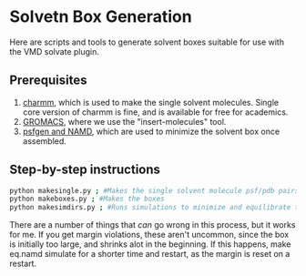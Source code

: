 # Solvetn Box Generation
Here are scripts and tools to generate solvent boxes suitable for use with the VMD solvate plugin.

## Prerequisites 

1. [charmm](https://www.charmm.org/charmm/showcase/news/free-charmm/), which is used to make the single solvent molecules. Single core version of charmm is fine, and is available for free for academics.
2. [GROMACS](http://manual.gromacs.org/documentation/), where we use the "insert-molecules" tool.
3. [psfgen and NAMD](https://www.ks.uiuc.edu/Development/Download/download.cgi), which are used to minimize the solvent box once assembled.

## Step-by-step instructions

```bash
python makesingle.py ; #Makes the single solvent molecule psf/pdb pairs
python makeboxes.py ; #Makes the boxes
python makesimdirs.py ; #Runs simulations to minimize and equilibrate the boxes.
```

There are a number of things that *can* go wrong in this process, but it works for me.
If you get margin violations, these aren't uncommon, since the box is initially too large, and shrinks alot in the beginning.
If this happens, make eq.namd simulate for a shorter time and restart, as the margin is reset on a restart.
